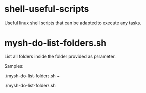# shell-useful-scripts
Useful linux shell scripts that can be adapted to execute any tasks.

# mysh-do-list-folders.sh
List all folders inside the folder provided as parameter.

Samples:

./mysh-do-list-folders.sh ~

./mysh-do-list-folders.sh
